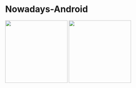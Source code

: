 # Nowadays-Android
<img src="https://user-images.githubusercontent.com/33745923/65818117-abce9800-e238-11e9-975f-e4ec2d4160f7.jpg" width="200">
<img src="https://user-images.githubusercontent.com/33745923/65818118-ac672e80-e238-11e9-85a5-ebc27db2dfba.jpg" width="200">
